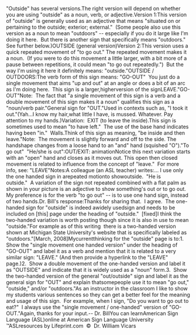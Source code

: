 "Outside" has several versions.The right version will depend 
			on whether you are using "outside" as a noun, verb, or adjective.Version 1:This version of "outside" is generally used as an adjective that means "situated on or pertaining 
	to the outside; exterior; external."  (Some people also use this 
	version as a noun to mean "outdoors" -- especially if you do it large 
	like I'm doing it here.  But there is another sign that specifically 
	means "outdoors." See further below.)OUTSIDE (general version)Version 2:This version uses a quick repeated movement 
	of "to go out." The repeated movement makes it a noun.  (If you were to 
	do this movement a little larger, with a bit more of a pause between 
	repetitions, it could mean "to go out repeatedly.")  But the way I'm 
	using it here it definitely means: "outside."OUTSIDE / OUTDOORS:The verb form of this sign means: "GO-OUT"  You just do a 
	single movement that aims "up and out" at an angle or does a bit of an arc 
	as I'm doing here.  This sign is a larger,higherversion of 
	the signLEAVE."GO-OUT"Note:  The fact that "a single movement of this sign is a verb and a 
	double movement of this sign makes it a noun" qualifies this sign as a 
	"noun/verb pair."General sign for "OUT."Used in contexts such as, "I took it out."(Yah...I know my hair,what little I have, is mussed. Whatever. Pay 
	attention to my hands.)Variation:  EXIT
  (to leave the inside).This sign is sometimes used to mean "to have left."  The use of the 
	base hand indicates having been "in."  Walls.Think of this sign as meaning, "be inside and then leave."Note:  The movement is slightly forward and off to the side. The 
  handshape changes from a loose hand to an "and" hand (squished "O")."To go out"  "He/she is out":OUT/EXIT: animationNotice this next variation starts with an "open" hand and closes as it moves 
	out. This open then closed movement is related to influence from the concept 
	of "leave."  For more info, see: "LEAVE"Notes:A colleague (an ASL teacher) writes:... I use only 
				the one 
				handed sign in arepeated motionto showoutside.  
				"He is 
				outside."  A variation of the sign not repeated combined with a 
				flat palm as shown in your picture is an adjective to show 
				something's out or to go out.  My preference is for the verb 
				"to 
				go out" -- is to use one hand sign, instead of two hands.Dr. Bill's response:Thanks for sharing that. 
		I agree.  The one-handed sign for "outside" is indeed awidely usedsign and 
		needs to be included on [this] page under the heading of "outside."  
		[fixed]I think the two-handed variation is worth posting though since it is also in use to 
		mean "outside."For example as of this writing  there is a two-handed version shown at Michigan 
		State University's website that is specifically labeled as "outdoors."[March, 2008]Mycurrentthinking for the "outside" page is to:1.  Show the "single movement one handed version" under the heading of 
		"GO-OUT" and label it as a verb and mention that it is related to a very 
		similar sign: "LEAVE." (And then provide a hyperlink to the "LEAVE" 
		page.)2.  Show a double movement of the one-handed version and label it as 
		"OUTSIDE" and indicate that it is widely used as a "noun" form.3.  Show the two-handed version of the general "out/outside" sign 
		and label it as the general sign for "OUT" and explain thatsomepeople 
		use it to mean "go out," 
		"outside," and/or "outdoors."As an instructor in the classroom I like to show my students various 
		sentences so they can get a better feel for the meaning and usage of 
		this sign. 
		For example, when I sign, "Do you want to go out to eat?"  I always use 
		the "single movement / one-handed" version of "GO-OUT."Again, thanks for your input.-- Dr. BillYou can learnAmerican Sign Language (ASL)online at American Sign Language University ™ASLresources by Lifeprint.com  ©  Dr. William Vicars